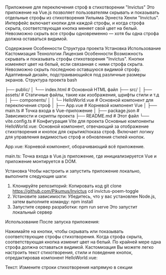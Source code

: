 Приложение для переключения строф в стихотворении "Invictus"
Это приложение на Vue.js позволяет пользователям скрывать и показывать отдельные строфы из стихотворения Уильяма Эрнеста Хенли "Invictus". Интерфейс включает кнопки для каждой строфы, и когда строфа скрыта, соответствующая кнопка меняет свой цвет на белый. Невозможно скрыть все строфы одновременно — хотя бы одна строфа должна оставаться видимой.

Содержание
Особенности
Структура проекта
Установка
Использование
Кастомизация
Технологии
Лицензия
Особенности
Возможность скрывать и показывать строфы стихотворения "Invictus".
Кнопки изменяют цвет на белый, если связанная с ними строфа скрыта.
Невозможно скрыть последнюю оставшуюся видимой строфу.
Адаптивный дизайн, подстраивающийся под различные размеры экранов.
Структура проекта
bash

├── public/
│   └── index.html        # Основной HTML файл
├── src/
│   ├── assets/           # Статичные файлы, такие как изображения, шрифты cтили и т.д
│   ├── components/
│   │   └─ HelloWorld.vue # Основной компонент для переключения строф
│   ├── App.vue           # Корневой компонент Vue
│   ├── main.ts           # Точка входа в Vue-приложение
│ 
├── package.json          # Зависимости и скрипты проекта
├── README.md             # Этот файл
└── vite.config.ts        # Конфигурация Vite для проекта
Основные компоненты
HelloWorld.vue: Основной компонент, отвечающий за отображение стихотворения и кнопок для скрытия/показа строф. Включает логику для управления видимостью строф и обновления стилей кнопок.

App.vue: Корневой компонент, оборачивающий всё приложение.

main.ts: Точка входа в Vue.js приложение, где инициализируется Vue и приложение монтируется в DOM.

Установка
Чтобы настроить и запустить приложение локально, выполните следующие шаги:

1. Клонируйте репозиторий:
Копировать код
git clone https://github.com/Pikumus/Invictus
cd invictus-poem-toggle
2. Установите зависимости:
Убедитесь, что у вас установлен Node.js, затем выполните команду:
npm install
3. Запустите сервер разработки:
npm run serve
Это запустит локальный сервер

Использование
После запуска приложения:

Нажимайте на кнопки, чтобы скрывать или показывать соответствующие строфы стихотворения.
Когда строфа скрыта, соответствующая кнопка изменит цвет на белый.
По крайней мере одна строфа должна оставаться видимой.
Кастомизация
Вы можете легко настроить текст стихотворения, стили и поведение кнопок, отредактировав компонент HelloWorld.vue:

Текст: Измените строки стихотворения напрямую в секции <template>.
Стили: Настройте внешний вид кнопок и стихотворения, изменяя SCSS в секции <style> в PoemButton.vue.
Логика: Измените логику видимости в блоке <script setup> в том же компоненте.
Технологии
Vue.js 3: Прогрессивный JavaScript-фреймворк, используемый для создания приложения.
TypeScript: Для обеспечения безопасности типов и улучшения процесса разработки.
Vite: Быстрый и современный инструмент для сборки frontend приложений.
SCSS: Для стилизации, включая адаптивный дизайн и динамическое поведение кнопок.
Лицензия
Этот проект распространяется по лицензии MIT. Подробнее см. в файле LICENSE.

